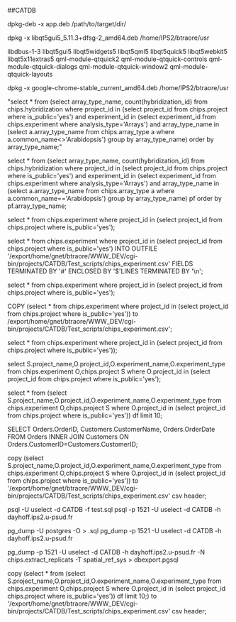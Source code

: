 ##CATDB


dpkg-deb -x app.deb /path/to/target/dir/

dpkg -x libqt5gui5_5.11.3+dfsg-2_amd64.deb /home/IPS2/btraore/usr


libdbus-1-3 libqt5gui5 libqt5widgets5 libqt5qml5 libqt5quick5 libqt5webkit5 libqt5x11extras5 qml-module-qtquick2 qml-module-qtquick-controls qml-module-qtquick-dialogs qml-module-qtquick-window2 qml-module-qtquick-layouts

dpkg -x google-chrome-stable_current_amd64.deb /home/IPS2/btraore/usr


"select * from (select array_type_name, count(hybridization_id) from chips.hybridization where project_id in (select project_id from chips.project where is_public='yes') and experiment_id in (select experiment_id from chips.experiment where analysis_type='Arrays') and array_type_name in (select a.array_type_name from chips.array_type a where a.common_name<>'Arabidopsis') group by array_type_name) order by array_type_name;"

select * from (select array_type_name, count(hybridization_id) from chips.hybridization where project_id in (select project_id from chips.project where is_public='yes') and experiment_id in (select experiment_id from chips.experiment where analysis_type='Arrays') and array_type_name in (select a.array_type_name from chips.array_type a where a.common_name=='Arabidopsis') group by array_type_name) pf order by pf.array_type_name;


select * from chips.experiment where project_id in (select project_id from chips.project where is_public='yes');

select * from chips.experiment where project_id in (select project_id from chips.project where is_public='yes') INTO OUTFILE '/export/home/gnet/btraore/WWW_DEV/cgi-bin/projects/CATDB/Test_scripts/chips_experiment.csv' FIELDS TERMINATED BY '#' ENCLOSED BY '$'LINES TERMINATED BY '\n';

select * from chips.experiment where project_id in (select project_id from chips.project where is_public='yes');

COPY (select * from chips.experiment where project_id in (select project_id from chips.project where is_public='yes')) to /export/home/gnet/btraore/WWW_DEV/cgi-bin/projects/CATDB/Test_scripts/chips_experiment.csv';


select * from chips.experiment where project_id in (select project_id from chips.project where is_public='yes'));

select S.project_name,O.project_id,O.experiment_name,O.experiment_type from chips.experiment O,chips.project S where O.project_id in (select project_id from chips.project where is_public='yes');

select * from (select S.project_name,O.project_id,O.experiment_name,O.experiment_type from chips.experiment O,chips.project S where O.project_id in (select project_id from chips.project where is_public='yes')) df limit 10;


SELECT Orders.OrderID, Customers.CustomerName, Orders.OrderDate
FROM Orders INNER JOIN Customers ON Orders.CustomerID=Customers.CustomerID;

copy (select S.project_name,O.project_id,O.experiment_name,O.experiment_type from chips.experiment O,chips.project S where O.project_id in (select project_id from chips.project where is_public='yes'))  to '/export/home/gnet/btraore/WWW_DEV/cgi-bin/projects/CATDB/Test_scripts/chips_experiment.csv' csv header;


psql -U uselect -d CATDB -f test.sql
psql -p 1521 -U uselect -d CATDB -h dayhoff.ips2.u-psud.fr

pg_dump -U postgres -O <dbname> > <dbname>.sql
pg_dump -p 1521 -U uselect -d CATDB -h dayhoff.ips2.u-psud.fr

pg_dump -p 1521 -U uselect -d CATDB -h dayhoff.ips2.u-psud.fr  -N chips.extract_replicats -T spatial_ref_sys > dbexport.pgsql

copy (select * from (select S.project_name,O.project_id,O.experiment_name,O.experiment_type from chips.experiment O,chips.project S where O.project_id in (select project_id chips.project where is_public='yes')) df limit 10;) to '/export/home/gnet/btraore/WWW_DEV/cgi-bin/projects/CATDB/Test_scripts/chips_experiment.csv' csv header;

